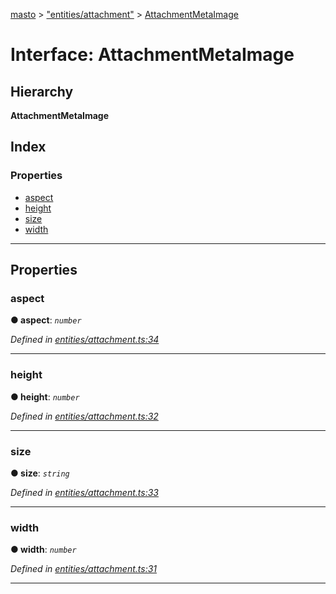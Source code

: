 [masto](../README.md) > ["entities/attachment"](../modules/_entities_attachment_.md) > [AttachmentMetaImage](../interfaces/_entities_attachment_.attachmentmetaimage.md)

# Interface: AttachmentMetaImage

## Hierarchy

**AttachmentMetaImage**

## Index

### Properties

* [aspect](_entities_attachment_.attachmentmetaimage.md#aspect)
* [height](_entities_attachment_.attachmentmetaimage.md#height)
* [size](_entities_attachment_.attachmentmetaimage.md#size)
* [width](_entities_attachment_.attachmentmetaimage.md#width)

---

## Properties

<a id="aspect"></a>

###  aspect

**● aspect**: *`number`*

*Defined in [entities/attachment.ts:34](https://github.com/neet/masto.js/blob/3b7330b/src/entities/attachment.ts#L34)*

___
<a id="height"></a>

###  height

**● height**: *`number`*

*Defined in [entities/attachment.ts:32](https://github.com/neet/masto.js/blob/3b7330b/src/entities/attachment.ts#L32)*

___
<a id="size"></a>

###  size

**● size**: *`string`*

*Defined in [entities/attachment.ts:33](https://github.com/neet/masto.js/blob/3b7330b/src/entities/attachment.ts#L33)*

___
<a id="width"></a>

###  width

**● width**: *`number`*

*Defined in [entities/attachment.ts:31](https://github.com/neet/masto.js/blob/3b7330b/src/entities/attachment.ts#L31)*

___

